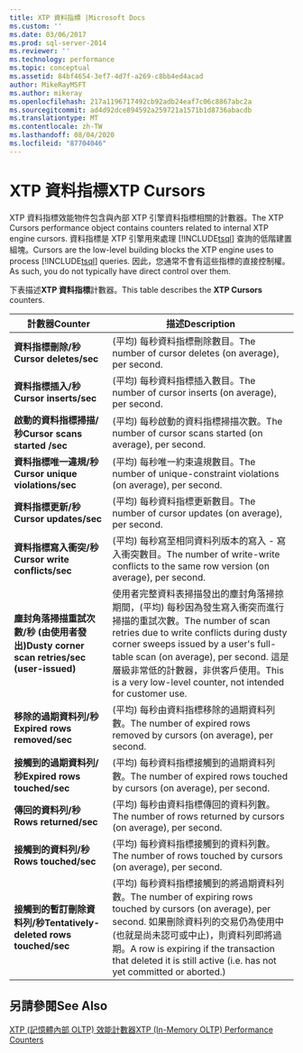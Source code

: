 ```yaml
---
title: XTP 資料指標 |Microsoft Docs
ms.custom: ''
ms.date: 03/06/2017
ms.prod: sql-server-2014
ms.reviewer: ''
ms.technology: performance
ms.topic: conceptual
ms.assetid: 84bf4654-3ef7-4d7f-a269-c8bb4ed4acad
author: MikeRayMSFT
ms.author: mikeray
ms.openlocfilehash: 217a1196717492cb92adb24eaf7c06c8867abc2a
ms.sourcegitcommit: ad4d92dce894592a259721a1571b1d8736abacdb
ms.translationtype: MT
ms.contentlocale: zh-TW
ms.lasthandoff: 08/04/2020
ms.locfileid: "87704046"
---
```

# <a name="xtp-cursors"></a><span data-ttu-id="4f501-102">XTP 資料指標</span><span class="sxs-lookup"><span data-stu-id="4f501-102">XTP Cursors</span></span>
  <span data-ttu-id="4f501-103">XTP 資料指標效能物件包含與內部 XTP 引擎資料指標相關的計數器。</span><span class="sxs-lookup"><span data-stu-id="4f501-103">The XTP Cursors performance object contains counters related to internal XTP engine cursors.</span></span> <span data-ttu-id="4f501-104">資料指標是 XTP 引擎用來處理 [!INCLUDE[tsql](../../includes/tsql-md.md)] 查詢的低階建置組塊。</span><span class="sxs-lookup"><span data-stu-id="4f501-104">Cursors are the low-level building blocks the XTP engine uses to process [!INCLUDE[tsql](../../includes/tsql-md.md)] queries.</span></span> <span data-ttu-id="4f501-105">因此，您通常不會有這些指標的直接控制權。</span><span class="sxs-lookup"><span data-stu-id="4f501-105">As such, you do not typically have direct control over them.</span></span>  
  
 <span data-ttu-id="4f501-106">下表描述**XTP 資料指標**計數器。</span><span class="sxs-lookup"><span data-stu-id="4f501-106">This table describes the **XTP Cursors** counters.</span></span>  
  
|<span data-ttu-id="4f501-107">計數器</span><span class="sxs-lookup"><span data-stu-id="4f501-107">Counter</span></span>|<span data-ttu-id="4f501-108">描述</span><span class="sxs-lookup"><span data-stu-id="4f501-108">Description</span></span>|  
|-------------|-----------------|  
|<span data-ttu-id="4f501-109">**資料指標刪除/秒**</span><span class="sxs-lookup"><span data-stu-id="4f501-109">**Cursor deletes/sec**</span></span>|<span data-ttu-id="4f501-110">(平均) 每秒資料指標刪除數目。</span><span class="sxs-lookup"><span data-stu-id="4f501-110">The number of cursor deletes (on average), per second.</span></span>|  
|<span data-ttu-id="4f501-111">**資料指標插入/秒**</span><span class="sxs-lookup"><span data-stu-id="4f501-111">**Cursor inserts/sec**</span></span>|<span data-ttu-id="4f501-112">(平均) 每秒資料指標插入數目。</span><span class="sxs-lookup"><span data-stu-id="4f501-112">The number of cursor inserts (on average), per second.</span></span>|  
|<span data-ttu-id="4f501-113">**啟動的資料指標掃描/秒**</span><span class="sxs-lookup"><span data-stu-id="4f501-113">**Cursor scans started /sec**</span></span>|<span data-ttu-id="4f501-114">(平均) 每秒啟動的資料指標掃描次數。</span><span class="sxs-lookup"><span data-stu-id="4f501-114">The number of cursor scans started (on average), per second.</span></span>|  
|<span data-ttu-id="4f501-115">**資料指標唯一違規/秒**</span><span class="sxs-lookup"><span data-stu-id="4f501-115">**Cursor unique violations/sec**</span></span>|<span data-ttu-id="4f501-116">(平均) 每秒唯一約束違規數目。</span><span class="sxs-lookup"><span data-stu-id="4f501-116">The number of unique-constraint violations (on average), per second.</span></span>|  
|<span data-ttu-id="4f501-117">**資料指標更新/秒**</span><span class="sxs-lookup"><span data-stu-id="4f501-117">**Cursor updates/sec**</span></span>|<span data-ttu-id="4f501-118">(平均) 每秒資料指標更新數目。</span><span class="sxs-lookup"><span data-stu-id="4f501-118">The number of cursor updates (on average), per second.</span></span>|  
|<span data-ttu-id="4f501-119">**資料指標寫入衝突/秒**</span><span class="sxs-lookup"><span data-stu-id="4f501-119">**Cursor write   conflicts/sec**</span></span>|<span data-ttu-id="4f501-120">(平均) 每秒寫至相同資料列版本的寫入 - 寫入衝突數目。</span><span class="sxs-lookup"><span data-stu-id="4f501-120">The number of write-write conflicts to the same row version (on average), per second.</span></span>|  
|<span data-ttu-id="4f501-121">**塵封角落掃描重試次數/秒 (由使用者發出)**</span><span class="sxs-lookup"><span data-stu-id="4f501-121">**Dusty corner scan retries/sec (user-issued)**</span></span>|<span data-ttu-id="4f501-122">使用者完整資料表掃描發出的塵封角落掃掠期間，(平均) 每秒因為發生寫入衝突而進行掃描的重試次數。</span><span class="sxs-lookup"><span data-stu-id="4f501-122">The number of scan retries due to write conflicts during dusty corner sweeps issued by a user's full-table scan (on average), per second.</span></span> <span data-ttu-id="4f501-123">這是層級非常低的計數器，非供客戶使用。</span><span class="sxs-lookup"><span data-stu-id="4f501-123">This is a very low-level counter, not intended for customer use.</span></span>|  
|<span data-ttu-id="4f501-124">**移除的過期資料列/秒**</span><span class="sxs-lookup"><span data-stu-id="4f501-124">**Expired rows removed/sec**</span></span>|<span data-ttu-id="4f501-125">(平均) 每秒由資料指標移除的過期資料列數。</span><span class="sxs-lookup"><span data-stu-id="4f501-125">The number of expired rows removed by cursors (on average), per second.</span></span>|  
|<span data-ttu-id="4f501-126">**接觸到的過期資料列/秒**</span><span class="sxs-lookup"><span data-stu-id="4f501-126">**Expired rows touched/sec**</span></span>|<span data-ttu-id="4f501-127">(平均) 每秒資料指標接觸到的過期資料列數。</span><span class="sxs-lookup"><span data-stu-id="4f501-127">The number of expired rows touched by cursors (on average), per second.</span></span>|  
|<span data-ttu-id="4f501-128">**傳回的資料列/秒**</span><span class="sxs-lookup"><span data-stu-id="4f501-128">**Rows returned/sec**</span></span>|<span data-ttu-id="4f501-129">(平均) 每秒由資料指標傳回的資料列數。</span><span class="sxs-lookup"><span data-stu-id="4f501-129">The number of rows returned by cursors (on average), per second.</span></span>|  
|<span data-ttu-id="4f501-130">**接觸到的資料列/秒**</span><span class="sxs-lookup"><span data-stu-id="4f501-130">**Rows touched/sec**</span></span>|<span data-ttu-id="4f501-131">(平均) 每秒資料指標接觸到的資料列數。</span><span class="sxs-lookup"><span data-stu-id="4f501-131">The number of rows touched by cursors (on average), per second.</span></span>|  
|<span data-ttu-id="4f501-132">**接觸到的暫訂刪除資料列/秒**</span><span class="sxs-lookup"><span data-stu-id="4f501-132">**Tentatively-deleted rows touched/sec**</span></span>|<span data-ttu-id="4f501-133">(平均) 每秒資料指標接觸到的將過期資料列數。</span><span class="sxs-lookup"><span data-stu-id="4f501-133">The number of expiring rows touched by cursors (on average), per second.</span></span> <span data-ttu-id="4f501-134">如果刪除資料列的交易仍為使用中 (也就是尚未認可或中止)，則資料列即將過期。</span><span class="sxs-lookup"><span data-stu-id="4f501-134">A row is expiring if the transaction that deleted it is still active (i.e. has not yet committed or aborted.)</span></span>|  
  
## <a name="see-also"></a><span data-ttu-id="4f501-135">另請參閱</span><span class="sxs-lookup"><span data-stu-id="4f501-135">See Also</span></span>  
 [<span data-ttu-id="4f501-136">XTP &#40;記憶體內部 OLTP&#41; 效能計數器</span><span class="sxs-lookup"><span data-stu-id="4f501-136">XTP &#40;In-Memory OLTP&#41; Performance Counters</span></span>](../../integration-services/performance/performance-counters.md)  
  
  
